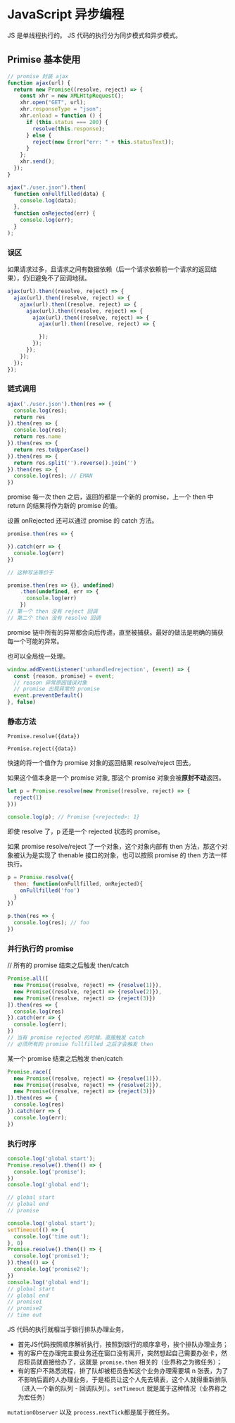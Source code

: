 # JavaScript 异步编程

JS 是单线程执行的。
JS 代码的执行分为同步模式和异步模式。

## Primise 基本使用

```js
// promise 封装 ajax
function ajax(url) {
  return new Promise((resolve, reject) => {
    const xhr = new XMLHttpRequest();
    xhr.open("GET", url);
    xhr.responseType = "json";
    xhr.onload = function () {
      if (this.status === 200) {
        resolve(this.response);
      } else {
        reject(new Error("err: " + this.statusText));
      }
    };
    xhr.send();
  });
}

ajax("./user.json").then(
  function onFullfilled(data) {
    console.log(data);
  },
  function onRejected(err) {
    console.log(err);
  }
);
```

### 误区

如果请求过多，且请求之间有数据依赖（后一个请求依赖前一个请求的返回结果），仍旧避免不了回调地狱。

```js
ajax(url).then((resolve, reject) => {
  ajax(url).then((resolve, reject) => {
    ajax(url).then((resolve, reject) => {
      ajax(url).then((resolve, reject) => {
        ajax(url).then((resolve, reject) => {
          ajax(url).then((resolve, reject) => {

          });
        });
      });
    });
  });
});
```

### 链式调用

```js
ajax('./user.json').then(res => {
  console.log(res);
  return res
}).then(res => {
  console.log(res);
  return res.name
}).then(res => {
  return res.toUpperCase()
}).then(res => {
  return res.split('').reverse().join('')
}).then(res => {
  console.log(res); // EMAN
})
``` 
promise 每一次 then 之后，返回的都是一个新的 promise，上一个 then 中 return 的结果将作为新的 promise 的值。

设置 onRejected 还可以通过 promise 的 catch 方法。

```js
promise.then(res => {

}).catch(err => {
  console.log(err)
})

// 这种写法等价于

promise.then(res => {}, undefined)
    .then(undefined, err => {
      console.log(err)
    })
// 第一个 then 没有 reject 回调
// 第二个 then 没有 resolve 回调
```

promise 链中所有的异常都会向后传递，直至被捕获。最好的做法是明确的捕获每一个可能的异常。

也可以全局统一处理。

```js
window.addEventListener('unhandledrejection', (event) => {
  const {reason, promise} = event;
  // reason 异常原因错误对象
  // promise 出现异常的 promise
  event.preventDefault()
}, false)
```

### 静态方法

`Promise.resolve({data})`

`Promise.reject({data})`

快速的将一个值作为 promise 对象的返回结果 resolve/reject 回去。

如果这个值本身是一个 promise 对象, 那这个 promise 对象会被**原封不动**返回。

```js
let p = Promise.resolve(new Promise((resolve, reject) => {
  reject(1)
}))

console.log(p); // Promise {<rejected>: 1}
```
即使 resolve 了，p 还是一个 rejected 状态的 promise。

如果 promise resolve/reject 了一个对象，这个对象内部有 then 方法，那这个对象被认为是实现了 thenable 接口的对象，也可以按照 promise 的 then 方法一样执行。

```js
p = Promise.resolve({
  then: function(onFullfilled, onRejected){
    onFullfilled('foo')
  }
})

p.then(res => {
  console.log(res); // foo
})
```

### 并行执行的 promise

// 所有的 promise 结束之后触发 then/catch
```js
Promise.all([
  new Promise((resolve, reject) => {resolve(1)}),
  new Promise((resolve, reject) => {resolve(2)}),
  new Promise((resolve, reject) => {reject(3)})
]).then(res => {
  console.log(res)
}).catch(err => {
  console.log(err);
})
// 当有 promise rejected 的时候，直接触发 catch
// 必须所有的 promise fullfilled 之后才会触发 then
```

某一个 promise 结束之后触发 then/catch
```js
Promise.race([
  new Promise((resolve, reject) => {resolve(1)}),
  new Promise((resolve, reject) => {resolve(2)}),
  new Promise((resolve, reject) => {reject(3)})
]).then(res => {
  console.log(res)
}).catch(err => {
  console.log(err);
})

```

### 执行时序

```js
console.log('global start');
Promise.resolve().then(() => {
  console.log('promise');
})
console.log('global end');

// global start
// global end
// promise
```

```js
console.log('global start');
setTimeout(() => {
  console.log('time out');
}, 0)
Promise.resolve().then(() => {
  console.log('promise1');
}).then(() => {
  console.log('promise2');
})
console.log('global end');
// global start
// global end
// promise1
// promise2
// time out
```
JS 代码的执行就相当于银行排队办理业务，
- 首先JS代码按照顺序解析执行，按照到银行的顺序拿号，挨个排队办理业务；
- 有的客户在办理完主要业务还在窗口没有离开，突然想起自己需要办张卡，然后柜员就直接给办了，这就是 `promise.then` 相关的（业界称之为微任务）；
- 有的客户不熟悉流程，排了队却被柜员告知这个业务办理需要填 n 张表，为了不影响后面的人办理业务，于是柜员让这个人先去填表，这个人就得重新排队（进入一个新的队列 - 回调队列）。`setTimeout` 就是属于这种情况（业界称之为宏任务）

`mutationObserver` 以及 `process.nextTick`都是属于微任务。




